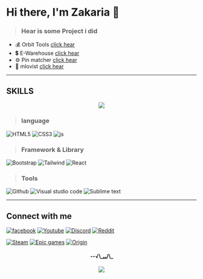 # Hi there, I'm Zakaria 🤩

> ### Hear is some Project i did

- 💰 Orbit Tools [click hear](https://orbit-tools.web.app/)
- 💲 E-Warehouse [click hear](https://e-warehouse-4345a.web.app/)
- ⚙️ Pin matcher [click hear](https://pin-checker.netlify.app)
- 🎥 mlovist [click hear](https://mlovist.netlify.app)

---

## SKILLS

  <p align="center">
    <img src="https://github-readme-stats.vercel.app/api/top-langs/?username=Zakariabn&layout=compact"/>
  </p>

> ### language

![HTML5](https://img.shields.io/badge/HTML5-E34F26?style=for-the-badge&logo=html5&logoColor=white) ![CSS3](https://img.shields.io/badge/CSS3-1572B6?style=for-the-badge&logo=css3&logoColor=white) ![js](https://img.shields.io/badge/JavaScript-323330?style=for-the-badge&logo=javascript&logoColor=F7DF1E)

> ### Framework & Library

![Bootstrap](https://img.shields.io/badge/Bootstrap-563D7C?style=for-the-badge&logo=bootstrap&logoColor=white) ![Tailwind](https://img.shields.io/badge/Tailwind_CSS-38B2AC?style=for-the-badge&logo=tailwind-css&logoColor=white) ![React](https://img.shields.io/badge/React-20232A?style=for-the-badge&logo=react&logoColor=d)

> ### Tools

![Github](https://img.shields.io/badge/GitHub-100000?style=for-the-badge&logo=github&logoColor=white) ![Visual studio code](https://img.shields.io/badge/Visual_Studio_Code-0078D4?style=for-the-badge&logo=visual%20studio%20code&logoColor=white) ![Sublime text](https://img.shields.io/badge/sublime_text-%23575757.svg?&style=for-the-badge&logo=sublime-text&logoColor=important)

---

## Connect with me

[![facebook](https://img.shields.io/badge/Facebook-1877F2?style=for-the-badge&logo=facebook&logoColor=white)](https://www.facebook.com/zakaria.bn38/) [![Youtube](https://img.shields.io/badge/YouTube-FF0000?style=for-the-badge&logo=youtube&logoColor=white)](https://www.youtube.com/c/poloslive) [![Discord](https://img.shields.io/badge/Discord-5865F2?style=for-the-badge&logo=discord&logoColor=white)](https://discord.gg/q4ygqgFw9f) [![Reddit](https://img.shields.io/badge/Reddit-FF4500?style=for-the-badge&logo=reddit&logoColor=white)](https://www.reddit.com/user/its_POLO_38)

[![Steam](https://img.shields.io/badge/Steam-000000?style=for-the-badge&logo=steam&logoColor=white)](https://steamcommunity.com/id/POLOs38/) [![Epic games](https://img.shields.io/badge/Epic%20Games-313131?style=for-the-badge&logo=Epic%20Games&logoColor=white)]('') [![Origin](https://img.shields.io/badge/Origin-148EFF?style=for-the-badge&logo=origin&logoColor=white)]('')

<h4 align="center">--√\_ﮩﮩ/\_</h4>
<p align="center">
  <img src="https://github-readme-stats.vercel.app/api?username=Zakariabn&show_icons=true&count_private=true&theme=radical&"/>
</p>

  <!--
   we can show 
    hide items:  &hide=stars,commits,prs,issues,contribs
    hide iocn: show_icons=false

   -->
